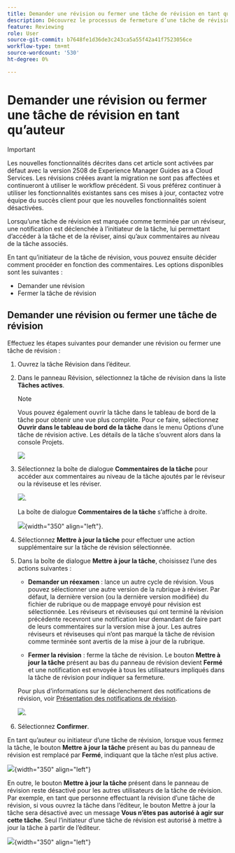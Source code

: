 ```yaml
---
title: Demander une révision ou fermer une tâche de révision en tant qu’auteur
description: Découvrez le processus de fermeture d’une tâche de révision ou de nouvelle demande de révision en tant qu’auteur dans Experience Manager Guides.
feature: Reviewing
role: User
source-git-commit: b7648fe1d36de3c243ca5a55f42a41f7523056ce
workflow-type: tm+mt
source-wordcount: '530'
ht-degree: 0%

---
```


# Demander une révision ou fermer une tâche de révision en tant qu’auteur

>[!IMPORTANT]
>
> Les nouvelles fonctionnalités décrites dans cet article sont activées par défaut avec la version 2508 de Experience Manager Guides as a Cloud Services. Les révisions créées avant la migration ne sont pas affectées et continueront à utiliser le workflow précédent. Si vous préférez continuer à utiliser les fonctionnalités existantes sans ces mises à jour, contactez votre équipe du succès client pour que les nouvelles fonctionnalités soient désactivées.

Lorsqu’une tâche de révision est marquée comme terminée par un réviseur, une notification est déclenchée à l’initiateur de la tâche, lui permettant d’accéder à la tâche et de la réviser, ainsi qu’aux commentaires au niveau de la tâche associés.

En tant qu’initiateur de la tâche de révision, vous pouvez ensuite décider comment procéder en fonction des commentaires. Les options disponibles sont les suivantes :

- Demander une révision
- Fermer la tâche de révision

## Demander une révision ou fermer une tâche de révision

Effectuez les étapes suivantes pour demander une révision ou fermer une tâche de révision :

1. Ouvrez la tâche Révision dans l’éditeur.
2. Dans le panneau Révision, sélectionnez la tâche de révision dans la liste **Tâches actives**.

   >[!NOTE]
   >
   > Vous pouvez également ouvrir la tâche dans le tableau de bord de la tâche pour obtenir une vue plus complète. Pour ce faire, sélectionnez **Ouvrir dans le tableau de bord de la tâche** dans le menu Options d’une tâche de révision active. Les détails de la tâche s’ouvrent alors dans la console Projets.

   ![](images/task-dashboard-selection-author-view.png)
3. Sélectionnez la boîte de dialogue **Commentaires de la tâche** pour accéder aux commentaires au niveau de la tâche ajoutés par le réviseur ou la réviseuse et les réviser.

   ![](images/task-comments-selection-author-view.png).

   La boîte de dialogue **Commentaires de la tâche** s’affiche à droite.

   ![](images/task-comments-dialog-editor.png){width="350" align="left"}.
4. Sélectionnez **Mettre à jour la tâche** pour effectuer une action supplémentaire sur la tâche de révision sélectionnée.
5. Dans la boîte de dialogue **Mettre à jour la tâche**, choisissez l’une des actions suivantes :

   - **Demander un réexamen** : lance un autre cycle de révision. Vous pouvez sélectionner une autre version de la rubrique à réviser. Par défaut, la dernière version (ou la dernière version modifiée) du fichier de rubrique ou de mappage envoyé pour révision est sélectionnée. Les réviseurs et réviseuses qui ont terminé la révision précédente recevront une notification leur demandant de faire part de leurs commentaires sur la version mise à jour. Les autres réviseurs et réviseuses qui n’ont pas marqué la tâche de révision comme terminée sont avertis de la mise à jour de la rubrique.

   - **Fermer la révision** : ferme la tâche de révision. Le bouton **Mettre à jour la tâche** présent au bas du panneau de révision devient **Fermé** et une notification est envoyée à tous les utilisateurs impliqués dans la tâche de révision pour indiquer sa fermeture.

   Pour plus d’informations sur le déclenchement des notifications de révision, voir [Présentation des notifications de révision](./review-understanding-review-notifications.md).

   ![](images/update-task-dialog.png).

6. Sélectionnez **Confirmer**.


En tant qu’auteur ou initiateur d’une tâche de révision, lorsque vous fermez la tâche, le bouton **Mettre à jour la tâche** présent au bas du panneau de révision est remplacé par **Fermé**, indiquant que la tâche n’est plus active.

![](images/review-task-status-closed-review-panel.png){width="350" align="left"}

En outre, le bouton **Mettre à jour la tâche** présent dans le panneau de révision reste désactivé pour les autres utilisateurs de la tâche de révision. Par exemple, en tant que personne effectuant la révision d’une tâche de révision, si vous ouvrez la tâche dans l’éditeur, le bouton Mettre à jour la tâche sera désactivé avec un message **Vous n’êtes pas autorisé à agir sur cette tâche**. Seul l’initiateur d’une tâche de révision est autorisé à mettre à jour la tâche à partir de l’éditeur.

![](images/update-task-button-disabled.png){width="350" align="left"}